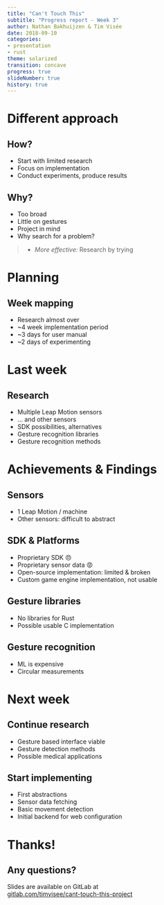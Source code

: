 ```yaml
---
title: "Can't Touch This"
subtitle: "Progress report - Week 3"
author: Nathan Bakhuijzen & Tim Visée
date: 2018-09-10
categories:
- presentation
- rust
theme: solarized
transition: concave
progress: true
slideNumber: true
history: true
---
```


# Different approach

## How?
* Start with limited research
* Focus on implementation
* Conduct experiments, produce results

## Why?
* Too broad
* Little on gestures
* Project in mind
* Why search for a problem?

> * _More effective:_ Research by trying

# Planning

## Week mapping
* Research almost over
* ~4 week implementation period
* ~3 days for user manual
* ~2 days of experimenting

# Last week

## Research
* Multiple Leap Motion sensors
* ... and other sensors
* SDK possibilities, alternatives
* Gesture recognition libraries
* Gesture recognition methods

# Achievements & Findings

## Sensors
* 1 Leap Motion / machine
* Other sensors: difficult to abstract

## SDK & Platforms
* Proprietary SDK 😠
* Proprietary sensor data 😡
* Open-source implementation: limited & broken
* Custom game engine implementation, not usable 

## Gesture libraries
* No libraries for Rust
* Possible usable C implementation

## Gesture recognition
* ML is expensive
* Circular measurements

# Next week

## Continue research
* Gesture based interface viable
* Gesture detection methods
* Possible medical applications

## Start implementing
* First abstractions
* Sensor data fetching
* Basic movement detection
* Initial backend for web configuration

# Thanks!

## Any questions?

Slides are available on GitLab at  
[gitlab.com/timvisee/cant-touch-this-project](https://gitlab.com/timvisee/cant-touch-this-project)
